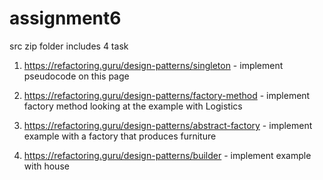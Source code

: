 # assignment6
src zip folder includes 4 task

1) https://refactoring.guru/design-patterns/singleton - implement pseudocode on this page

2) https://refactoring.guru/design-patterns/factory-method - implement factory method looking at the example with Logistics

3) https://refactoring.guru/design-patterns/abstract-factory - implement example with a factory that produces furniture

4) https://refactoring.guru/design-patterns/builder - implement example with house
